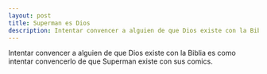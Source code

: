 ```yaml
---
layout: post
title: Superman es Dios
description: Intentar convencer a alguien de que Dios existe con la Biblia es como intentar convencerlo de que Superman existe con sus comics.
---
```


Intentar convencer a alguien de que Dios existe con la Biblia es como intentar convencerlo de que Superman existe con sus comics.